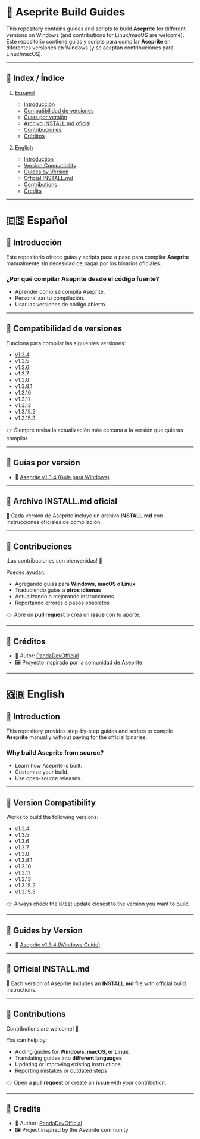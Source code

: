 # 🎨 Aseprite Build Guides  

This repository contains guides and scripts to build **Aseprite** for different versions on Windows (and contributions for Linux/macOS are welcome).  
Este repositorio contiene guías y scripts para compilar **Aseprite** en diferentes versiones en Windows (y se aceptan contribuciones para Linux/macOS).  

---

## 📑 Index / Índice  

1. [Español](#-español)  
   - [Introducción](#-introducción)  
   - [Compatibilidad de versiones](#-compatibilidad-de-versiones)  
   - [Guías por versión](#-guías-por-versión)  
   - [Archivo INSTALL.md oficial](#-archivo-installmd-oficial)  
   - [Contribuciones](#-contribuciones)  
   - [Créditos](#-créditos)  

2. [English](#-english)  
   - [Introduction](#-introduction)  
   - [Version Compatibility](#-version-compatibility)  
   - [Guides by Version](#-guides-by-version)  
   - [Official INSTALL.md](#-official-installmd)  
   - [Contributions](#-contributions)  
   - [Credits](#-credits)  

---

# 🇪🇸 Español  

## 🔹 Introducción  
Este repositorio ofrece guías y scripts paso a paso para compilar **Aseprite** manualmente sin necesidad de pagar por los binarios oficiales.  

### ¿Por qué compilar Aseprite desde el código fuente?  
- Aprender cómo se compila Aseprite.  
- Personalizar tu compilación.  
- Usar las versiones de código abierto.  

---

## 🔹 Compatibilidad de versiones  

Funciona para compilar las siguientes versiones:  

- [v1.3.4](https://github.com/PandaDevOfficial/aseprite/blob/main/AsepriteV1.3.4.md)  
- v1.3.5  
- v1.3.6  
- v1.3.7  
- v1.3.8  
- v1.3.8.1  
- v1.3.10  
- v1.3.11  
- v1.3.13  
- v1.3.15.2  
- v1.3.15.3  

👉 Siempre revisa la actualización más cercana a la versión que quieras compilar.  

---

## 🔹 Guías por versión  

- 📖 [Aseprite v1.3.4 (Guía para Windows)](https://github.com/PandaDevOfficial/aseprite/blob/main/AsepriteV1.3.4.md)  

---

## 🔹 Archivo INSTALL.md oficial  

📌 Cada versión de Aseprite incluye un archivo **INSTALL.md** con instrucciones oficiales de compilación.  

---

## 🔹 Contribuciones  

¡Las contribuciones son bienvenidas! 🚀  

Puedes ayudar:  
- Agregando guías para **Windows, macOS o Linux**  
- Traduciendo guías a **otros idiomas**  
- Actualizando o mejorando instrucciones  
- Reportando errores o pasos obsoletos  

👉 Abre un **pull request** o crea un **issue** con tu aporte.  

---

## 🔹 Créditos  

- 👤 Autor: [PandaDevOfficial](https://github.com/PandaDevOfficial)  
- 🖼️ Proyecto inspirado por la comunidad de Aseprite  

---

# 🇬🇧 English  

## 🔹 Introduction  
This repository provides step-by-step guides and scripts to compile **Aseprite** manually without paying for the official binaries.  

### Why build Aseprite from source?  
- Learn how Aseprite is built.  
- Customize your build.  
- Use open-source releases.  

---

## 🔹 Version Compatibility  

Works to build the following versions:  

- [v1.3.4](https://github.com/PandaDevOfficial/aseprite/blob/main/AsepriteV1.3.4.md)  
- v1.3.5  
- v1.3.6  
- v1.3.7  
- v1.3.8  
- v1.3.8.1  
- v1.3.10  
- v1.3.11  
- v1.3.13  
- v1.3.15.2  
- v1.3.15.3  

👉 Always check the latest update closest to the version you want to build.  

---

## 🔹 Guides by Version  

- 📖 [Aseprite v1.3.4 (Windows Guide)](https://github.com/PandaDevOfficial/aseprite/blob/main/AsepriteV1.3.4.md)  

---

## 🔹 Official INSTALL.md  

📌 Each version of Aseprite includes an **INSTALL.md** file with official build instructions.  

---

## 🔹 Contributions  

Contributions are welcome! 🚀  

You can help by:  
- Adding guides for **Windows, macOS, or Linux**  
- Translating guides into **different languages**  
- Updating or improving existing instructions  
- Reporting mistakes or outdated steps  

👉 Open a **pull request** or create an **issue** with your contribution.  

---

## 🔹 Credits  

- 👤 Author: [PandaDevOfficial](https://github.com/PandaDevOfficial)  
- 🖼️ Project inspired by the Aseprite community  
